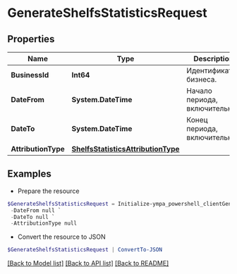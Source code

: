 # GenerateShelfsStatisticsRequest
## Properties

Name | Type | Description | Notes
------------ | ------------- | ------------- | -------------
**BusinessId** | **Int64** | Идентификатор бизнеса. | 
**DateFrom** | **System.DateTime** | Начало периода, включительно. | 
**DateTo** | **System.DateTime** | Конец периода, включительно. | 
**AttributionType** | [**ShelfsStatisticsAttributionType**](ShelfsStatisticsAttributionType.md) |  | 

## Examples

- Prepare the resource
```powershell
$GenerateShelfsStatisticsRequest = Initialize-ympa_powershell_clientGenerateShelfsStatisticsRequest  -BusinessId null `
 -DateFrom null `
 -DateTo null `
 -AttributionType null
```

- Convert the resource to JSON
```powershell
$GenerateShelfsStatisticsRequest | ConvertTo-JSON
```

[[Back to Model list]](../README.md#documentation-for-models) [[Back to API list]](../README.md#documentation-for-api-endpoints) [[Back to README]](../README.md)

